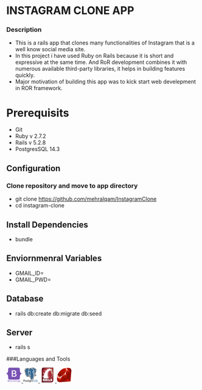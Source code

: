 # INSTAGRAM CLONE APP
### Description
* This is a rails app that clones many functionalities of Instagram that is a well know social media site.
* In this project i have used Ruby on Rails because it is short and expressive at the same time. And RoR development combines it with numerous available third-party libraries, it helps in building features quickly.
* Major motivation of building this app was to kick start web develepment in ROR framework.
# Prerequisits
* Git
* Ruby v 2.7.2
* Rails v 5.2.8
* PostgresSQL 14.3

## Configuration
### Clone repository and move to app directory
* git clone https://github.com/mehralqam/InstagramClone
* cd instagram-clone

## Install Dependencies
* bundle

## Enviornmenral Variables
* GMAIL_ID=
* GMAIL_PWD=

## Database
* rails db:create db:migrate db:seed

## Server
* rails s

###Languages and Tools
<p align="left"> <a href="https://getbootstrap.com" target="_blank" rel="noreferrer"> <img src="https://raw.githubusercontent.com/devicons/devicon/master/icons/bootstrap/bootstrap-plain-wordmark.svg" alt="bootstrap" width="40" height="40"/> </a> <a href="https://www.postgresql.org" target="_blank" rel="noreferrer"> <img src="https://raw.githubusercontent.com/devicons/devicon/master/icons/postgresql/postgresql-original-wordmark.svg" alt="postgresql" width="40" height="40"/> </a> <a href="https://rubyonrails.org" target="_blank" rel="noreferrer"> <img src="https://raw.githubusercontent.com/devicons/devicon/master/icons/rails/rails-original-wordmark.svg" alt="rails" width="40" height="40"/> </a> <a href="https://www.ruby-lang.org/en/" target="_blank" rel="noreferrer"> <img src="https://raw.githubusercontent.com/devicons/devicon/master/icons/ruby/ruby-original.svg" alt="ruby" width="40" height="40"/> </a> </p>
